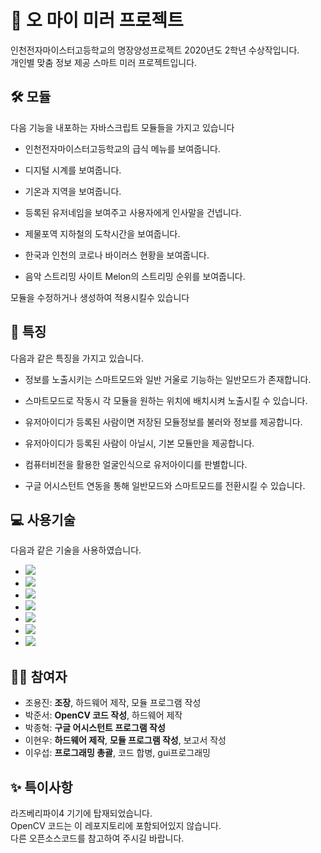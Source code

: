 # 🥇 오 마이 미러 프로젝트 
인천전자마이스터고등학교의 명장양성프로젝트 2020년도 2학년 수상작입니다.  
개인별 맞춤 정보 제공 스마트 미러 프로젝트입니다.

## 🛠 모듈
다음 기능을 내포하는 자바스크립트 모듈들을 가지고 있습니다

* 인천전자마이스터고등학교의 급식 메뉴를 보여줍니다. 
  
* 디지털 시계를 보여줍니다.  
  
* 기온과 지역을 보여줍니다.  
  
* 등록된 유저네임을 보여주고 사용자에게 인사말을 건넵니다.  
  
* 제물포역 지하철의 도착시간을 보여줍니다.  
  
* 한국과 인천의 코로나 바이러스 현황을 보여줍니다.  
  
* 음악 스트리밍 사이트 Melon의 스트리밍 순위를 보여줍니다.  
  
모듈을 수정하거나 생성하여 적용시킬수 있습니다
  
## 📜 특징
다음과 같은 특징을 가지고 있습니다.  
  
* 정보를 노출시키는 스마트모드와 일반 거울로 기능하는 일반모드가 존재합니다.
  
* 스마트모드로 작동시 각 모듈을 원하는 위치에 배치시켜 노출시킬 수 있습니다.
  
* 유저아이디가 등록된 사람이면 저장된 모듈정보를 불러와 정보를 제공합니다.
  
* 유저아이디가 등록된 사람이 아닐시, 기본 모듈만을 제공합니다.
  
* 컴퓨터비전을 활용한 얼굴인식으로 유저아이디를 판별합니다.
  
* 구글 어시스턴트 연동을 통해 일반모드와 스마트모드를 전환시킬 수 있습니다.

## 💻 사용기술
다음과 같은 기술을 사용하였습니다.  
  
* <img src="https://img.shields.io/badge/Electron-008896?style=flat-square&logo=electron&logoColor=white"/>  
* <img src="https://img.shields.io/badge/HTML-11B48A?style=flat-square&logo=html5&logoColor=white"/>  
* <img src="https://img.shields.io/badge/Javascript-ffb13b?style=flat-square&logo=javascript&logoColor=white"/>  
* <img src="https://img.shields.io/badge/css-1572B6?style=flat-square&logo=css3&logoColor=white"/>  
* <img src="https://img.shields.io/badge/Python-3766AB?style=flat-square&logo=Python&logoColor=white"/>  
* <img src="https://img.shields.io/badge/Flask-ff8f88?style=flat-square&logo=Flask&logoColor=white"/>
* <img src="https://img.shields.io/badge/OpenCV-00ff00?style=flat-square&logo=OpenCV&logoColor=white"/>
  
## 👨‍💻 참여자
  
* 조용진: **조장**, 하드웨어 제작, 모듈 프로그램 작성  
* 박준서: **OpenCV 코드 작성**, 하드웨어 제작  
* 박종혁: **구글 어시스턴트 프로그램 작성**  
* 이현우: **하드웨어 제작**, **모듈 프로그램 작성**, 보고서 작성  
* 이우섭: **프로그래밍 총괄**, 코드 합병, gui프로그래밍  
  
## ✨ 특이사항
라즈베리파이4 기기에 탑재되었습니다.  
OpenCV 코드는 이 레포지토리에 포함되어있지 않습니다.  
다른 오픈소스코드를 참고하여 주시길 바랍니다.  
